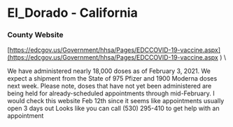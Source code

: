 # El_Dorado - California

### County Website
[https://edcgov.us/Government/hhsa/Pages/EDCCOVID-19-vaccine.aspx](https://edcgov.us/Government/hhsa/Pages/EDCCOVID-19-vaccine.aspx ) \

We have administered nearly 18,000 doses as of February 3, 2021.
We expect a shipment from the State of 975 Pfizer and 1900 Moderna doses next week. Please note, doses that have not yet been administered are being held for already-scheduled appointments through mid-February. I would check this website Feb 12th since it seems like appointments usually open 3 days out 
Looks like you can call (530) 295-410 to get help with an appointment
